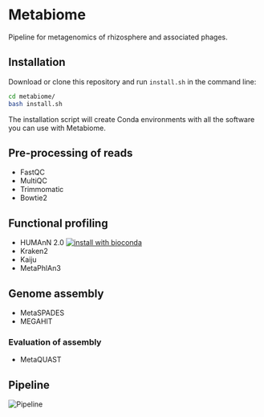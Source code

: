 # Metabiome
Pipeline for metagenomics of rhizosphere and associated phages.

## Installation

Download or clone this repository and run `install.sh` in the command line:
```bash
cd metabiome/
bash install.sh
```
The installation script will create Conda environments with all the software you
can use with Metabiome.

## Pre-processing of reads
- FastQC
- MultiQC
- Trimmomatic
- Bowtie2

## Functional profiling
- HUMAnN 2.0 [![install with bioconda](https://img.shields.io/badge/install%20with-bioconda-brightgreen.svg?style=flat)](http://bioconda.github.io/recipes/humann2/README.html)
- Kraken2
- Kaiju
- MetaPhlAn3

## Genome assembly
- MetaSPADES
- MEGAHIT

### Evaluation of assembly
- MetaQUAST

## Pipeline
![Pipeline](https://i.imgur.com/nnm7qi3.png)

